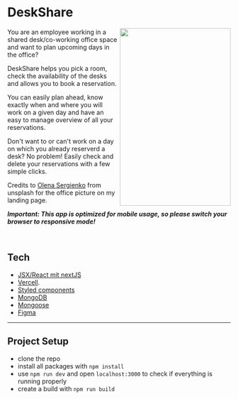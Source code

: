 

# DeskShare


<img src="https://user-images.githubusercontent.com/109357901/196393876-7083def7-c185-4048-9c59-613404bd6834.gif" align="right" alt="" width="250" height="400px"/>
You are an employee working in a shared desk/co-working office space and want to plan upcoming days in the office?

DeskShare helps you pick a room, check the availability of the desks and allows you to book a reservation.

You can easily plan ahead, know exactly when and where you will work on a given day and have an easy to manage overview of all your reservations.

Don't want to or can't work on a day on which you already reserverd a desk? No problem! Easily check and delete your reservations with a few simple clicks.


Credits to [Olena Sergienko](https://unsplash.com/@olenkasergienko) from unsplash for the office picture on my landing page.
 
***Important: This app is optimized for mobile usage, so please switch your browser to responsive mode!*** 

<br>

## Tech
- [JSX/React mit nextJS](https://nextjs.org/)
- [Vercell](https://vercel.com/).
- [Styled components](https://styled-components.com/)
- [MongoDB](https://www.mongodb.com/)
- [Mongoose](https://mongoosejs.com/)
- [Figma](https://www.figma.com/)

---

## Project Setup

- clone the repo
- install all packages with `npm install`
- use `npm run dev` and open `localhost:3000` to check if everything is running properly
- create a build with `npm run build`
